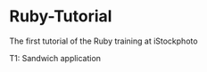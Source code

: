 Ruby-Tutorial
===============

The first tutorial of the Ruby training at iStockphoto

T1: Sandwich application
